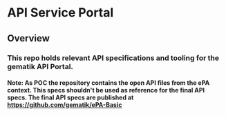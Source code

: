 # API Service Portal

## Overview

### This repo holds relevant API specifications and tooling for the gematik API Portal.

#### Note: As POC the repository contains the open API files from the ePA context. This specs shouldn't be used as reference for the final API specs. The final API specs are published at https://github.com/gematik/ePA-Basic 
